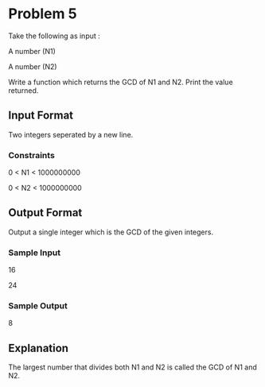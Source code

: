 # Problem 5

Take the following as input :

A number (N1)

A number (N2)

Write a function which returns the GCD of N1 and N2. Print the value returned.

## Input Format

Two integers seperated by a new line.

### Constraints

0 < N1 < 1000000000

0 < N2 < 1000000000

## Output Format

Output a single integer which is the GCD of the given integers.

### Sample Input

16 

24

### Sample Output

8

## Explanation

The largest number that divides both N1 and N2 is called the GCD of N1 and N2.
